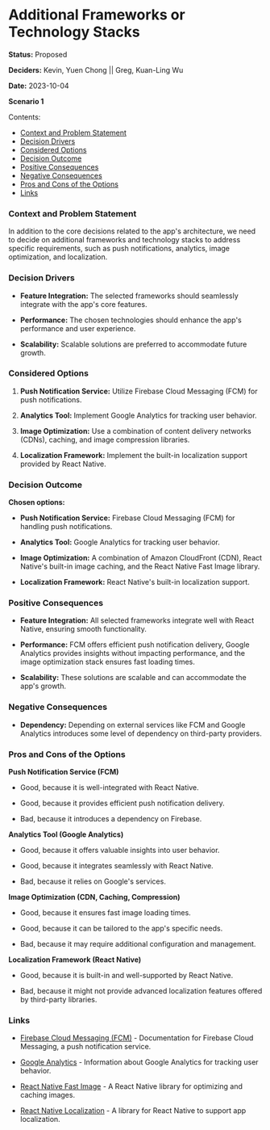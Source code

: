 # Additional Frameworks or Technology Stacks

**Status:** Proposed

**Deciders:** Kevin, Yuen Chong || Greg, Kuan-Ling Wu

**Date:** 2023-10-04

**Scenario 1**

Contents:

- [Context and Problem Statement](#context-and-problem-statement)
- [Decision Drivers](#decision-drivers)
- [Considered Options](#considered-options)
- [Decision Outcome](#decision-outcome)
- [Positive Consequences](#positive-consequences)
- [Negative Consequences](#negative-consequences)
- [Pros and Cons of the Options](#pros-and-cons-of-the-options)
- [Links](#links)

### Context and Problem Statement

In addition to the core decisions related to the app's architecture, we need to decide on additional frameworks and technology stacks to address specific requirements, such as push notifications, analytics, image optimization, and localization.

### Decision Drivers

- **Feature Integration:** The selected frameworks should seamlessly integrate with the app's core features.

- **Performance:** The chosen technologies should enhance the app's performance and user experience.

- **Scalability:** Scalable solutions are preferred to accommodate future growth.

### Considered Options

1. **Push Notification Service:** Utilize Firebase Cloud Messaging (FCM) for push notifications.

2. **Analytics Tool:** Implement Google Analytics for tracking user behavior.

3. **Image Optimization:** Use a combination of content delivery networks (CDNs), caching, and image compression libraries.

4. **Localization Framework:** Implement the built-in localization support provided by React Native.

### Decision Outcome

**Chosen options:**

- **Push Notification Service:** Firebase Cloud Messaging (FCM) for handling push notifications.

- **Analytics Tool:** Google Analytics for tracking user behavior.

- **Image Optimization:** A combination of Amazon CloudFront (CDN), React Native's built-in image caching, and the React Native Fast Image library.

- **Localization Framework:** React Native's built-in localization support.

### Positive Consequences

- **Feature Integration:** All selected frameworks integrate well with React Native, ensuring smooth functionality.

- **Performance:** FCM offers efficient push notification delivery, Google Analytics provides insights without impacting performance, and the image optimization stack ensures fast loading times.

- **Scalability:** These solutions are scalable and can accommodate the app's growth.

### Negative Consequences

- **Dependency:** Depending on external services like FCM and Google Analytics introduces some level of dependency on third-party providers.

### Pros and Cons of the Options

**Push Notification Service (FCM)**

- Good, because it is well-integrated with React Native.

- Good, because it provides efficient push notification delivery.

- Bad, because it introduces a dependency on Firebase.

**Analytics Tool (Google Analytics)**

- Good, because it offers valuable insights into user behavior.

- Good, because it integrates seamlessly with React Native.

- Bad, because it relies on Google's services.

**Image Optimization (CDN, Caching, Compression)**

- Good, because it ensures fast image loading times.

- Good, because it can be tailored to the app's specific needs.

- Bad, because it may require additional configuration and management.

**Localization Framework (React Native)**

- Good, because it is built-in and well-supported by React Native.

- Bad, because it might not provide advanced localization features offered by third-party libraries.

### Links

- [Firebase Cloud Messaging (FCM)](https://firebase.google.com/docs/cloud-messaging) - Documentation for Firebase Cloud Messaging, a push notification service.

- [Google Analytics](https://analytics.google.com/) - Information about Google Analytics for tracking user behavior.

- [React Native Fast Image](https://www.npmjs.com/package/react-native-fast-image?activeTab=readme) - A React Native library for optimizing and caching images.

- [React Native Localization](https://www.npmjs.com/package/react-native-localization) - A library for React Native to support app localization.
